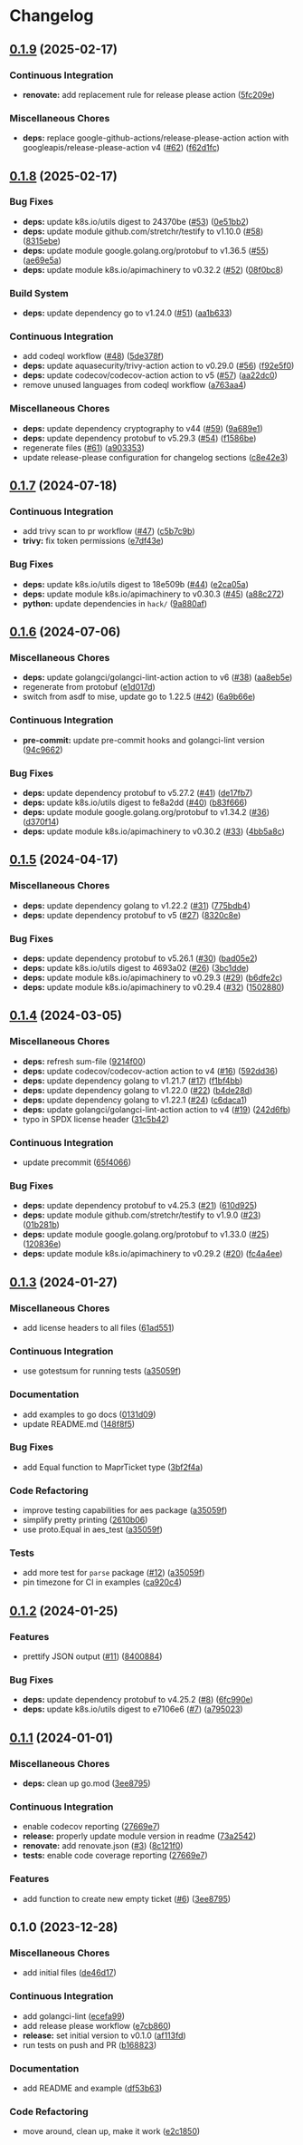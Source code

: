 # Changelog

## [0.1.9](https://github.com/nobbs/mapr-ticket-parser/compare/v0.1.8...v0.1.9) (2025-02-17)


### Continuous Integration

* **renovate:** add replacement rule for release please action ([5fc209e](https://github.com/nobbs/mapr-ticket-parser/commit/5fc209e28cac77126ecb3e755248d75dee9a30e5))


### Miscellaneous Chores

* **deps:** replace google-github-actions/release-please-action action with googleapis/release-please-action v4 ([#62](https://github.com/nobbs/mapr-ticket-parser/issues/62)) ([f62d1fc](https://github.com/nobbs/mapr-ticket-parser/commit/f62d1fcf2e947ebd4675d9b09af4d44ccb75e977))

## [0.1.8](https://github.com/nobbs/mapr-ticket-parser/compare/v0.1.7...v0.1.8) (2025-02-17)


### Bug Fixes

* **deps:** update k8s.io/utils digest to 24370be ([#53](https://github.com/nobbs/mapr-ticket-parser/issues/53)) ([0e51bb2](https://github.com/nobbs/mapr-ticket-parser/commit/0e51bb2d934afe536c1fb0334457537c5dad95c5))
* **deps:** update module github.com/stretchr/testify to v1.10.0 ([#58](https://github.com/nobbs/mapr-ticket-parser/issues/58)) ([8315ebe](https://github.com/nobbs/mapr-ticket-parser/commit/8315ebe6b0416309d338a4b4378f36604e0069f5))
* **deps:** update module google.golang.org/protobuf to v1.36.5 ([#55](https://github.com/nobbs/mapr-ticket-parser/issues/55)) ([ae69e5a](https://github.com/nobbs/mapr-ticket-parser/commit/ae69e5aa37d71c71b69d4c4d58d887ce1bbdf0bd))
* **deps:** update module k8s.io/apimachinery to v0.32.2 ([#52](https://github.com/nobbs/mapr-ticket-parser/issues/52)) ([08f0bc8](https://github.com/nobbs/mapr-ticket-parser/commit/08f0bc874702e796be0656f9cc41bf7b0e8f93e9))


### Build System

* **deps:** update dependency go to v1.24.0 ([#51](https://github.com/nobbs/mapr-ticket-parser/issues/51)) ([aa1b633](https://github.com/nobbs/mapr-ticket-parser/commit/aa1b633fe1431f2630db4af85f01451e645a410b))


### Continuous Integration

* add codeql workflow ([#48](https://github.com/nobbs/mapr-ticket-parser/issues/48)) ([5de378f](https://github.com/nobbs/mapr-ticket-parser/commit/5de378f7abff9effe2a1bd897659cea98e3bf041))
* **deps:** update aquasecurity/trivy-action action to v0.29.0 ([#56](https://github.com/nobbs/mapr-ticket-parser/issues/56)) ([f92e5f0](https://github.com/nobbs/mapr-ticket-parser/commit/f92e5f0359cdcffb381d2a56f19fe81d0fa4eb8e))
* **deps:** update codecov/codecov-action action to v5 ([#57](https://github.com/nobbs/mapr-ticket-parser/issues/57)) ([aa22dc0](https://github.com/nobbs/mapr-ticket-parser/commit/aa22dc0c26a20c6ddbb31383faf4d3917124a41d))
* remove unused languages from codeql workflow ([a763aa4](https://github.com/nobbs/mapr-ticket-parser/commit/a763aa42ec4e7afdf0e6e7b787f213da921c917a))


### Miscellaneous Chores

* **deps:** update dependency cryptography to v44 ([#59](https://github.com/nobbs/mapr-ticket-parser/issues/59)) ([9a689e1](https://github.com/nobbs/mapr-ticket-parser/commit/9a689e12e7d8bc5f1fe20e3af6261cf07bf165b7))
* **deps:** update dependency protobuf to v5.29.3 ([#54](https://github.com/nobbs/mapr-ticket-parser/issues/54)) ([f1586be](https://github.com/nobbs/mapr-ticket-parser/commit/f1586be052ccf625ed61664c1c041a3e172aa347))
* regenerate files ([#61](https://github.com/nobbs/mapr-ticket-parser/issues/61)) ([a903353](https://github.com/nobbs/mapr-ticket-parser/commit/a903353e7dcc9d377cb65ca13c9d021bb0a97698))
* update release-please configuration for changelog sections ([c8e42e3](https://github.com/nobbs/mapr-ticket-parser/commit/c8e42e3e482d9d31dcff660921471877d73b3c41))

## [0.1.7](https://github.com/nobbs/mapr-ticket-parser/compare/v0.1.6...v0.1.7) (2024-07-18)


### Continuous Integration

* add trivy scan to pr workflow ([#47](https://github.com/nobbs/mapr-ticket-parser/issues/47)) ([c5b7c9b](https://github.com/nobbs/mapr-ticket-parser/commit/c5b7c9b22fd9803517a7e14ce9dc56670437ec6a))
* **trivy:** fix token permissions ([e7df43e](https://github.com/nobbs/mapr-ticket-parser/commit/e7df43eab74f3db56c8ee5959cbbf9888c5da3f3))


### Bug Fixes

* **deps:** update k8s.io/utils digest to 18e509b ([#44](https://github.com/nobbs/mapr-ticket-parser/issues/44)) ([e2ca05a](https://github.com/nobbs/mapr-ticket-parser/commit/e2ca05a54e116822dd30ac81bbe10a73f9d0d455))
* **deps:** update module k8s.io/apimachinery to v0.30.3 ([#45](https://github.com/nobbs/mapr-ticket-parser/issues/45)) ([a88c272](https://github.com/nobbs/mapr-ticket-parser/commit/a88c27296ab0fbef160ef0fa59232d3dd107f9d2))
* **python:** update dependencies in `hack/` ([9a880af](https://github.com/nobbs/mapr-ticket-parser/commit/9a880af7b24a5720dedcd2afd61fe4539b347522))

## [0.1.6](https://github.com/nobbs/mapr-ticket-parser/compare/v0.1.5...v0.1.6) (2024-07-06)


### Miscellaneous Chores

* **deps:** update golangci/golangci-lint-action action to v6 ([#38](https://github.com/nobbs/mapr-ticket-parser/issues/38)) ([aa8eb5e](https://github.com/nobbs/mapr-ticket-parser/commit/aa8eb5e772739f9bbc473931ccb2e73c7430110f))
* regenerate from protobuf ([e1d017d](https://github.com/nobbs/mapr-ticket-parser/commit/e1d017d7ba4c72261682855f26843f992c553588))
* switch from asdf to mise, update go to 1.22.5 ([#42](https://github.com/nobbs/mapr-ticket-parser/issues/42)) ([6a9b66e](https://github.com/nobbs/mapr-ticket-parser/commit/6a9b66ef06476dba546b889c6f43c487d7162d50))


### Continuous Integration

* **pre-commit:** update pre-commit hooks and golangci-lint version ([94c9662](https://github.com/nobbs/mapr-ticket-parser/commit/94c96629a596981431b7fccbb585baa3058c965a))


### Bug Fixes

* **deps:** update dependency protobuf to v5.27.2 ([#41](https://github.com/nobbs/mapr-ticket-parser/issues/41)) ([de17fb7](https://github.com/nobbs/mapr-ticket-parser/commit/de17fb77e5d698db759d6536d4a9c57d1885de91))
* **deps:** update k8s.io/utils digest to fe8a2dd ([#40](https://github.com/nobbs/mapr-ticket-parser/issues/40)) ([b83f666](https://github.com/nobbs/mapr-ticket-parser/commit/b83f6666341642fe6945eb6452d759435d40d0e6))
* **deps:** update module google.golang.org/protobuf to v1.34.2 ([#36](https://github.com/nobbs/mapr-ticket-parser/issues/36)) ([d370f14](https://github.com/nobbs/mapr-ticket-parser/commit/d370f14394a8832f6f0d07bb3d0f3ceb48d0441f))
* **deps:** update module k8s.io/apimachinery to v0.30.2 ([#33](https://github.com/nobbs/mapr-ticket-parser/issues/33)) ([4bb5a8c](https://github.com/nobbs/mapr-ticket-parser/commit/4bb5a8c6ee90a4a61cff1ce11089b0314778881a))

## [0.1.5](https://github.com/nobbs/mapr-ticket-parser/compare/v0.1.4...v0.1.5) (2024-04-17)


### Miscellaneous Chores

* **deps:** update dependency golang to v1.22.2 ([#31](https://github.com/nobbs/mapr-ticket-parser/issues/31)) ([775bdb4](https://github.com/nobbs/mapr-ticket-parser/commit/775bdb4c433990df96736e4c6d924a507fae0d4c))
* **deps:** update dependency protobuf to v5 ([#27](https://github.com/nobbs/mapr-ticket-parser/issues/27)) ([8320c8e](https://github.com/nobbs/mapr-ticket-parser/commit/8320c8e02f5a5dfcdb3e11780446327678da1515))


### Bug Fixes

* **deps:** update dependency protobuf to v5.26.1 ([#30](https://github.com/nobbs/mapr-ticket-parser/issues/30)) ([bad05e2](https://github.com/nobbs/mapr-ticket-parser/commit/bad05e2a1b04d98a1284ac4272a52fd5d1c77162))
* **deps:** update k8s.io/utils digest to 4693a02 ([#26](https://github.com/nobbs/mapr-ticket-parser/issues/26)) ([3bc1dde](https://github.com/nobbs/mapr-ticket-parser/commit/3bc1dde8ad248f458c358429be3ac2c51e5815ba))
* **deps:** update module k8s.io/apimachinery to v0.29.3 ([#29](https://github.com/nobbs/mapr-ticket-parser/issues/29)) ([b6dfe2c](https://github.com/nobbs/mapr-ticket-parser/commit/b6dfe2c3bedf74ee4160c4bd813200b4c02df385))
* **deps:** update module k8s.io/apimachinery to v0.29.4 ([#32](https://github.com/nobbs/mapr-ticket-parser/issues/32)) ([1502880](https://github.com/nobbs/mapr-ticket-parser/commit/1502880407fcc541ffbdcfd26c1d755bbfcf855c))

## [0.1.4](https://github.com/nobbs/mapr-ticket-parser/compare/v0.1.3...v0.1.4) (2024-03-05)


### Miscellaneous Chores

* **deps:** refresh sum-file ([9214f00](https://github.com/nobbs/mapr-ticket-parser/commit/9214f00900119993b6cc9b9d942d597dded30156))
* **deps:** update codecov/codecov-action action to v4 ([#16](https://github.com/nobbs/mapr-ticket-parser/issues/16)) ([592dd36](https://github.com/nobbs/mapr-ticket-parser/commit/592dd367e6379ea56d3126a39dfd32aa60137193))
* **deps:** update dependency golang to v1.21.7 ([#17](https://github.com/nobbs/mapr-ticket-parser/issues/17)) ([f1bf4bb](https://github.com/nobbs/mapr-ticket-parser/commit/f1bf4bbf79e8a1b8d9f8d0becdda461a0c4db460))
* **deps:** update dependency golang to v1.22.0 ([#22](https://github.com/nobbs/mapr-ticket-parser/issues/22)) ([b4de28d](https://github.com/nobbs/mapr-ticket-parser/commit/b4de28db77b6395e5a04d48a75851fed45b86065))
* **deps:** update dependency golang to v1.22.1 ([#24](https://github.com/nobbs/mapr-ticket-parser/issues/24)) ([c6daca1](https://github.com/nobbs/mapr-ticket-parser/commit/c6daca173fe91667499030cbc50c657cac231e9a))
* **deps:** update golangci/golangci-lint-action action to v4 ([#19](https://github.com/nobbs/mapr-ticket-parser/issues/19)) ([242d6fb](https://github.com/nobbs/mapr-ticket-parser/commit/242d6fb620b517729d218da520647096020e592b))
* typo in SPDX license header ([31c5b42](https://github.com/nobbs/mapr-ticket-parser/commit/31c5b4231c11ad9ef541d79172fa84730516b4a8))


### Continuous Integration

* update precommit ([65f4066](https://github.com/nobbs/mapr-ticket-parser/commit/65f4066d719bc9abf9efb0734a198a3ca372ff8f))


### Bug Fixes

* **deps:** update dependency protobuf to v4.25.3 ([#21](https://github.com/nobbs/mapr-ticket-parser/issues/21)) ([610d925](https://github.com/nobbs/mapr-ticket-parser/commit/610d925b1ca5d65c4212b1858c4a5c2179574828))
* **deps:** update module github.com/stretchr/testify to v1.9.0 ([#23](https://github.com/nobbs/mapr-ticket-parser/issues/23)) ([01b281b](https://github.com/nobbs/mapr-ticket-parser/commit/01b281b0f3f97199e39ca53483303c531e5254c6))
* **deps:** update module google.golang.org/protobuf to v1.33.0 ([#25](https://github.com/nobbs/mapr-ticket-parser/issues/25)) ([120836e](https://github.com/nobbs/mapr-ticket-parser/commit/120836e5c14bcf60b70a4adc2dff8de7b4cc2ed7))
* **deps:** update module k8s.io/apimachinery to v0.29.2 ([#20](https://github.com/nobbs/mapr-ticket-parser/issues/20)) ([fc4a4ee](https://github.com/nobbs/mapr-ticket-parser/commit/fc4a4eec5e937bfc19c11bdadb4d72b40f34271c))

## [0.1.3](https://github.com/nobbs/mapr-ticket-parser/compare/v0.1.2...v0.1.3) (2024-01-27)


### Miscellaneous Chores

* add license headers to all files ([61ad551](https://github.com/nobbs/mapr-ticket-parser/commit/61ad551ba423527de066eb8baaa0d979f1632401))


### Continuous Integration

* use gotestsum for running tests ([a35059f](https://github.com/nobbs/mapr-ticket-parser/commit/a35059f80852dc17d6120e99b6e0c6879b6e99c8))


### Documentation

* add examples to go docs ([0131d09](https://github.com/nobbs/mapr-ticket-parser/commit/0131d099b2c6fa6af346063fde271e9e729a5d17))
* update README.md ([148f8f5](https://github.com/nobbs/mapr-ticket-parser/commit/148f8f57272badf33f096399134274529d618399))


### Bug Fixes

* add Equal function to MaprTicket type ([3bf2f4a](https://github.com/nobbs/mapr-ticket-parser/commit/3bf2f4a34f6bea4274cdd138bae0abe3c203717d))


### Code Refactoring

* improve testing capabilities for aes package ([a35059f](https://github.com/nobbs/mapr-ticket-parser/commit/a35059f80852dc17d6120e99b6e0c6879b6e99c8))
* simplify pretty printing ([2610b06](https://github.com/nobbs/mapr-ticket-parser/commit/2610b06070144531cedb3b071dfb6f384049de05))
* use proto.Equal in aes_test ([a35059f](https://github.com/nobbs/mapr-ticket-parser/commit/a35059f80852dc17d6120e99b6e0c6879b6e99c8))


### Tests

* add more test for `parse` package ([#12](https://github.com/nobbs/mapr-ticket-parser/issues/12)) ([a35059f](https://github.com/nobbs/mapr-ticket-parser/commit/a35059f80852dc17d6120e99b6e0c6879b6e99c8))
* pin timezone for CI in examples ([ca920c4](https://github.com/nobbs/mapr-ticket-parser/commit/ca920c4031ed897edf40073813f86e9cddf7d626))

## [0.1.2](https://github.com/nobbs/mapr-ticket-parser/compare/v0.1.1...v0.1.2) (2024-01-25)


### Features

* prettify JSON output ([#11](https://github.com/nobbs/mapr-ticket-parser/issues/11)) ([8400884](https://github.com/nobbs/mapr-ticket-parser/commit/8400884758d9f123b75717313bf1f2a007bd435a))


### Bug Fixes

* **deps:** update dependency protobuf to v4.25.2 ([#8](https://github.com/nobbs/mapr-ticket-parser/issues/8)) ([6fc990e](https://github.com/nobbs/mapr-ticket-parser/commit/6fc990ed54b90ff85ea7e61622fcaae919f6e358))
* **deps:** update k8s.io/utils digest to e7106e6 ([#7](https://github.com/nobbs/mapr-ticket-parser/issues/7)) ([a795023](https://github.com/nobbs/mapr-ticket-parser/commit/a795023c36df490e16ec9f8c8ddcec2cc7363ae3))

## [0.1.1](https://github.com/nobbs/mapr-ticket-parser/compare/v0.1.0...v0.1.1) (2024-01-01)


### Miscellaneous Chores

* **deps:** clean up go.mod ([3ee8795](https://github.com/nobbs/mapr-ticket-parser/commit/3ee8795ab7cc6712997a8240b7d522ffe5f690f3))


### Continuous Integration

* enable codecov reporting ([27669e7](https://github.com/nobbs/mapr-ticket-parser/commit/27669e7885049cdcf67f5a9537820d101d1d3851))
* **release:** properly update module version in readme ([73a2542](https://github.com/nobbs/mapr-ticket-parser/commit/73a25421f5c8ded3df87e22810a641097cc9fe17))
* **renovate:** add renovate.json ([#3](https://github.com/nobbs/mapr-ticket-parser/issues/3)) ([8c121f0](https://github.com/nobbs/mapr-ticket-parser/commit/8c121f01df35309745f5e803fefea85d61bba66e))
* **tests:** enable code coverage reporting ([27669e7](https://github.com/nobbs/mapr-ticket-parser/commit/27669e7885049cdcf67f5a9537820d101d1d3851))


### Features

* add function to create new empty ticket ([#6](https://github.com/nobbs/mapr-ticket-parser/issues/6)) ([3ee8795](https://github.com/nobbs/mapr-ticket-parser/commit/3ee8795ab7cc6712997a8240b7d522ffe5f690f3))

## 0.1.0 (2023-12-28)


### Miscellaneous Chores

* add initial files ([de46d17](https://github.com/nobbs/mapr-ticket-parser/commit/de46d177b6b81a3f2b6d9b20b121bd2a33245584))


### Continuous Integration

* add golangci-lint ([ecefa99](https://github.com/nobbs/mapr-ticket-parser/commit/ecefa99e6b12f967bdd3805b301f26f6a07dfd27))
* add release please workflow ([e7cb860](https://github.com/nobbs/mapr-ticket-parser/commit/e7cb860dc9e1815b4f34cc59fdefe82ffc9578f2))
* **release:** set initial version to v0.1.0 ([af113fd](https://github.com/nobbs/mapr-ticket-parser/commit/af113fd2be13d5eb88d79140825a21ca18b5667f))
* run tests on push and PR ([b168823](https://github.com/nobbs/mapr-ticket-parser/commit/b168823fe8f474170c5e73654e9d11180b5c5564))


### Documentation

* add README and example ([df53b63](https://github.com/nobbs/mapr-ticket-parser/commit/df53b63410e87586273a4b6a7aa42e7ff9fb4c4d))


### Code Refactoring

* move around, clean up, make it work ([e2c1850](https://github.com/nobbs/mapr-ticket-parser/commit/e2c18505a4db609f98d5362d2d962c51b6a8c452))
